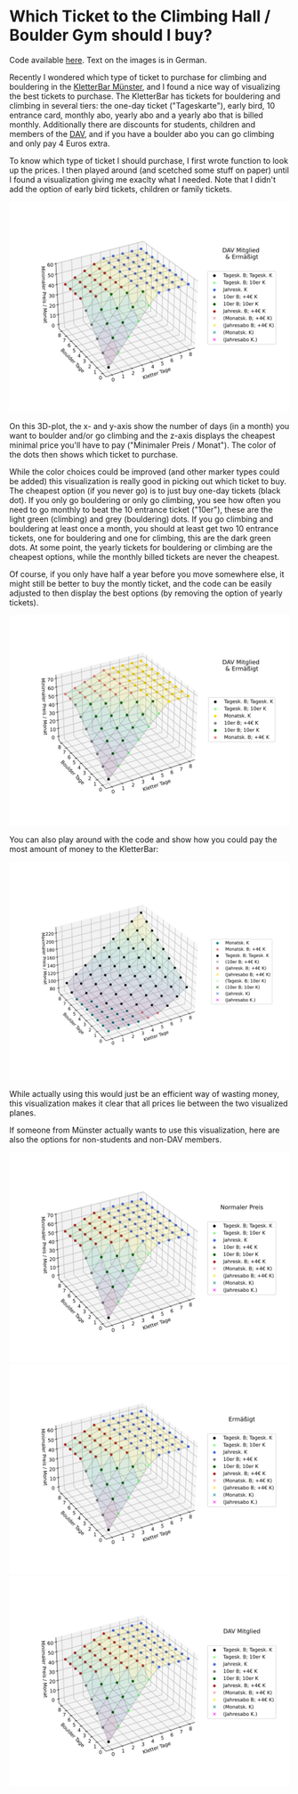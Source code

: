 <!-- programming, blog, blog posts, samuel homberg, research, Münster, kletterbar, climbing, data science, visualization --> 
<!-- Samuel Homberg, 01.NOV.2024 -->

# Which Ticket to the Climbing Hall / Boulder Gym should I buy? 

Code available [here](https://gist.github.com/SamuelHomberg/782cb1f6f3472e18dcafc4dd1e9a7723). Text on the images is in German.

Recently I wondered which type of ticket to purchase for climbing and bouldering in the [KletterBar Münster](https://kletterbar-muenster.de/), and I found a nice way of visualizing the best tickets to purchase. The KletterBar has tickets for bouldering and climbing in several tiers: the one-day ticket ("Tageskarte"), early bird, 10 entrance card, monthly abo, yearly abo and a yearly abo that is billed monthly. Additionally there are discounts for students, children and members of the [DAV](https://www.alpenverein.de/), and if you have a boulder abo you can go climbing and only pay 4 Euros extra.

To know which type of ticket I should purchase, I first wrote function to look up the prices. I then played around (and scetched some stuff on paper) until I found a visualization giving me exaclty what I needed. Note that I didn't add the option of early bird tickets, children or family tickets.  
 
![Best tickets to purchase for discounted students.](./images/min_kletterbar_dav_student.svg)

On this 3D-plot, the x- and y-axis show the number of days (in a month) you want to boulder and/or go climbing and the z-axis displays the cheapest minimal price you'll have to pay ("Minimaler Preis / Monat"). The color of the dots then shows which ticket to purchase.

While the color choices could be improved (and other marker types could be added) this visualization is really good in picking out which ticket to buy. The cheapest option (if you never go) is to just buy one-day tickets (black dot). If you only go bouldering or only go climbing, you see how often you need to go monthly to beat the 10 entrance ticket ("10er"), these are the light green (climbing) and grey (bouldering) dots. If you go climbing and bouldering at least once a month, you should at least get two 10 entrance tickets, one for bouldering and one for climbing, this are the dark green dots. At some point, the yearly tickets for bouldering or climbing are the cheapest options, while the monthly billed tickets are never the cheapest. 

Of course, if you only have half a year before you move somewhere else, it might still be better to buy the montly ticket, and the code can be easily adjusted to then display the best options (by removing the option of yearly tickets).

![Best tickets to purchase for discounted students, not including yearly tickets.](./images/min_kletterbar_no_abo.svg)

You can also play around with the code and show how you could pay the most amount of money to the KletterBar:

![Worst tickets to purchase for non-discounted people.](./images/max_kletterbar.svg)

While actually using this would just be an efficient way of wasting money, this visualization makes it clear that all prices lie between the two visualized planes.

If someone from Münster actually wants to use this visualization, here are also the options for non-students and non-DAV members.

![Best tickets to purchase for non-discounted people.](./images/min_kletterbar_normal.svg)
![Best tickets to purchase for students.](./images/min_kletterbar_student.svg)
![Best tickets to purchase DAV members.](./images/min_kletterbar_dav_normal.svg)
